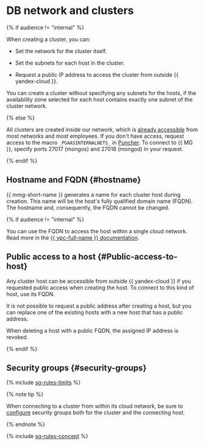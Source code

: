 # DB network and clusters

{% if audience != "internal" %}

When creating a cluster, you can:

* Set the network for the cluster itself.

* Set the subnets for each host in the cluster.

* Request a public IP address to access the cluster from outside {{ yandex-cloud }}.

You can create a cluster without specifying any subnets for the hosts, if the availability zone selected for each host contains exactly one subnet of the cluster network.

{% else %}

All clusters are created inside our network, which is [already accessible](../../mdb/access.md#network-access) from most networks and most employees. If you don't have access, request access to the macro `_PGAASINTERNALNETS_` in [Puncher](https://puncher.yandex-team.ru/). To connect to {{ MG }}, specify ports 27017 (mongos) and 27018 (mongod) in your request.

{% endif %}

## Hostname and FQDN {#hostname}

{{ mmg-short-name }} generates a name for each cluster host during creation. This name will be the host's fully qualified domain name (FQDN). The hostname and, consequently, the FQDN cannot be changed.

{% if audience != "internal" %}

You can use the FQDN to access the host within a single cloud network. Read more in the [{{ vpc-full-name }} documentation](../../vpc/).

## Public access to a host {#Public-access-to-host}

Any cluster host can be accessible from outside {{ yandex-cloud }} if you requested public access when creating the host. To connect to this kind of host, use its FQDN.

It is not possible to request a public address after creating a host, but you can replace one of the existing hosts with a new host that has a public address.

When deleting a host with a public FQDN, the assigned IP address is revoked.

{% endif %}

## Security groups {#security-groups}

{% include [sg-rules-limits](../../_includes/mdb/sg-rules-limits.md) %}

{% note tip %}

When connecting to a cluster from within its cloud network, be sure to [configure](../operations/connect.md#configuring-security-groups) security groups both for the cluster and the connecting host.

{% endnote %}

{% include [sg-rules-concept](../../_includes/mdb/sg-rules-concept.md) %}

